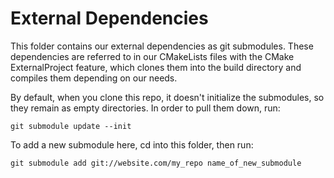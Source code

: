 
# External Dependencies

This folder contains our external dependencies as git submodules.  These dependencies are referred to in our CMakeLists files with the CMake ExternalProject feature, which clones them into the build directory and compiles them depending on our needs.

By default, when you clone this repo, it doesn't initialize the submodules, so they remain as empty directories.  In order to pull them down, run:

~~~{.sh}
git submodule update --init
~~~

To add a new submodule here, cd into this folder, then run:

~~~{.sh}
git submodule add git://website.com/my_repo name_of_new_submodule
~~~
